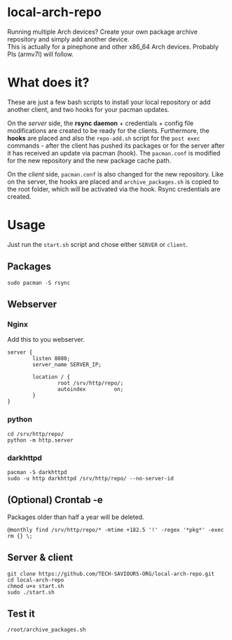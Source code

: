# local-arch-repo
Running multiple Arch devices? Create your own package archive repository and simply add another device.  
This is actually for a pinephone and other x86_64 Arch devices. Probably PIs (armv7l) will follow.  

# What does it?
These are just a few bash scripts to install your local repository or add another client, and two hooks for your pacman updates.  
  
On the _server_ side, the __rsync daemon__ + credentials + config file modifications are created to be ready for the clients. Furthermore, the __hooks__ are placed and also the `repo-add.sh` script for the `post exec` commands - after the client has pushed its packages or for the server after it has received an update via pacman (hook). The `pacman.conf` is modified for the new repository and the new package cache path.  
  
On the _client_ side, `pacman.conf` is also changed for the new repository. Like on the server, the hooks are placed and `archive_packages.sh` is copied to the root folder, which will be activated via the hook. Rsync credentials are created.

# Usage
Just run the `start.sh` script and chose either `SERVER` or `client`. 

## Packages
```
sudo pacman -S rsync
```

## Webserver

### Nginx
Add this to you webserver.
```
server {
        listen 8080;
        server_name SERVER_IP;

        location / {
                root /srv/http/repo/;
                autoindex         on;
        }
}
```

### python
```
cd /srv/http/repo/
python -m http.server
```

### darkhttpd
```
pacman -S darkhttpd
sudo -u http darkhttpd /srv/http/repo/ --no-server-id
```

## (Optional) Crontab -e
Packages older than half a year will be deleted.
```
@monthly find /srv/http/repo/* -mtime +182.5 '!' -regex '*pkg*' -exec rm {} \;
```

## Server & client
```
git clone https://github.com/TECH-SAVIOURS-ORG/local-arch-repo.git
cd local-arch-repo
chmod u+x start.sh
sudo ./start.sh
```

## Test it
```
/root/archive_packages.sh
```